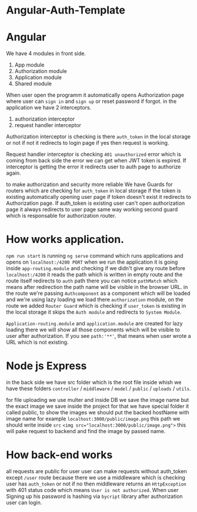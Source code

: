 # Angular-Auth-Template

# Angular
We have 4 modules in front side.
1) App module
2) Authorization module
3) Application module
4) Shared module

When user open the programm it automatically opens Authorization page where user can 
``sign in`` and ``sign up`` or reset password if forgot.
in the application we have 2 interceptors.
1) authorization interceptor
2) request handler interceptor

Authorization interceptor is checking is there ``auth_token`` in the local storage or not if not it redirects to login page if yes then request is working.

Request handler interceptor is checking ```401 unauthorized``` error which is coming from back side the error we can get when JWT token is expired. If interceptor is getting the error it redirects user to auth page to authorize again.

to make authorization and security more reliable We have Guards for routers which are checking for ``auth_token`` in local storage if the token is existing automatically opening user page if token doesn't exist it redirects to Authorization page. If auth_token is existing user can't open authorization page it always redirects to user page same way working second guard which is responsable for authorization router.

# How works application.

```npm run start``` is running ``ng serve`` command which runs applications and opens on ``localhost:/4200 PORT``
when we run the application it is going inside ``app-routing.module`` and checking if we didn't give any route before ``localhost:/4200`` it reads the path which is written in empty route and the route itself redirects to ``auth`` path there you can notice ``pathMatch`` which means after redirection the path name will be visible in the browser URL. in the route we're passing ``Authcomponent`` as a component which will be loaded and we're using lazy loading we load there ``authorization`` module, on the route we added ``Router Guard`` which is checking if ``user_token`` is existing in the local storage it skips the ``Auth module`` and redirects to ``System Module``.

`Application-routing.module` and ``application.module`` are created for lazy loading there we will show all those components which will be visible to user after authorization. If you see ``path:'**'``, that means when user wrote a URL which is not existing.

# Node js Express

in the back side we have src folder which is the root file inside whish we have these folders
``controller`` / ``middleware`` / ``model`` / ``public`` / ``uploads`` / ``utils``.

for file uploading we use multer and inside DB we save the image name but the exact image we save inside the project for that we have special folder it called public, to show the images we should put the backed hostName with image name for example ``localhost:3000/public/image.png`` this path we should write inside ``src`` ``<img src="localhost:3000/public/image.png">`` this will pake request to backend and find the image by passed name.

# How back-end works
all requests are public for user user can make requests without auth_token except ``/user`` route because there we use a middleware which is checking user has ``auth_token`` or not if no then middleware returns an ``HttpException`` with 401 status code which means ``User is not authorized``. When user Signing up his password is hashing via ``bycript`` library after authorization user can login.

 